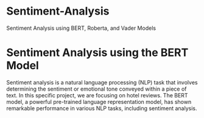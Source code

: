 # Sentiment-Analysis
Sentiment Analysis using BERT, Roberta, and Vader Models

# Sentiment Analysis using the BERT Model

Sentiment analysis is a natural language processing (NLP) task that involves determining the sentiment or emotional tone conveyed within a piece of text. In this specific project, we are focusing on hotel reviews. The BERT model, a powerful pre-trained language representation model, has shown remarkable performance in various NLP tasks, including sentiment analysis.
